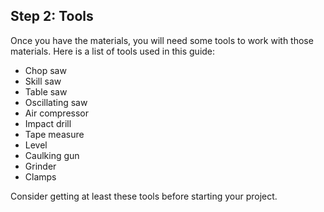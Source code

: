 ## Step 2: Tools
Once you have the materials, you will need some tools to work with those materials. Here is a list of tools used in this guide:

- Chop saw
- Skill saw
- Table saw
- Oscillating saw
- Air compressor
- Impact drill
- Tape measure
- Level
- Caulking gun
- Grinder
- Clamps

Consider getting at least these tools before starting your project.
